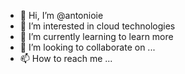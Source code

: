- 👋 Hi, I’m @antonioie
- 👀 I’m interested in cloud technologies
- 🌱 I’m currently learning to learn more
- 💞️ I’m looking to collaborate on ...
- 📫 How to reach me ...

<!---
antonioie/antonioie is a ✨ special ✨ repository because its `README.md` (this file) appears on your GitHub profile.
You can click the Preview link to take a look at your changes.
--->
